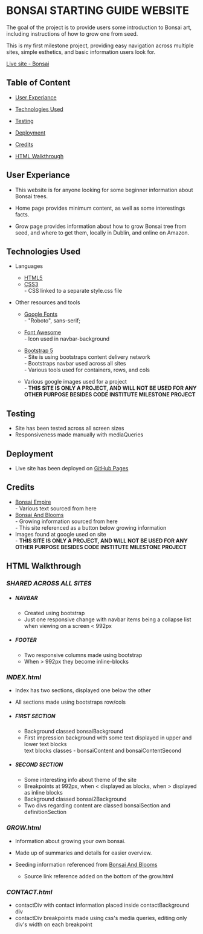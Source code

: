 #  **BONSAI STARTING GUIDE WEBSITE** 

The goal of the project is to provide users some introduction to Bonsai art, including instructions of how to grow one from seed.

This is my first milestone project, providing easy navigation across multiple sites, simple esthetics, and basic information users look for.

[Live site - Bonsai](https://dinkokmonicek.github.io/Milestone-Project-1/)

## **Table of Content**

- [User Experiance](#user-experiance)

- [Technologies Used](#technologies-used)

- [Testing](#testing)

- [Deployment](#deployment)

- [Credits](#credits)

- [HTML Walkthrough](#html-walkthrough)


## **User Experiance**

- This website is for anyone looking for some beginner information about Bonsai trees.

- Home page provides minimum content, as well as some interestings facts.

- Grow page provides information about how to grow Bonsai tree from seed, and where to get them, locally in Dublin, and online on Amazon.


## **Technologies Used**

- Languages
    -   [HTML5](https://en.wikipedia.org/wiki/HTML5)
    -   [CSS3](https://en.wikipedia.org/wiki/Cascading_Style_Sheets)  
            - CSS linked to a separate style.css file

- Other resources and tools
    -   [Google Fonts](https://fonts.google.com/)  
                - "Roboto", sans-serif;

    -   [Font Awesome](https://fontawesome.com/)  
                - Icon used in navbar-background

    -   [Bootstrap 5](https://getbootstrap.com/)  
                - Site is using bootstraps content delivery network  
                - Bootstraps navbar used across all sites  
                - Various tools used for containers, rows, and cols

    -   Various google images used for a project  
            - **THIS SITE IS ONLY A PROJECT, AND WILL NOT BE USED FOR ANY OTHER PURPOSE BESIDES CODE INSTITUTE MILESTONE PROJECT**

## **Testing**

- Site has been tested across all screen sizes
- Responsiveness made manually with mediaQueries

## **Deployment**

- Live site has been deployed on [GitHub Pages](https://dinkokmonicek.github.io/Milestone-Project-1/)

## **Credits**

- [Bonsai Empire](https://www.bonsaiempire.com/)  
            - Various text sourced from here
- [Bonsai And Blooms](https://www.bonsai-and-blooms.com/growing-bonsai-from-seed.html)  
            - Growing information sourced from here  
            - This site referenced as a button below growing information
- Images found at google used on site  
            - **THIS SITE IS ONLY A PROJECT, AND WILL NOT BE USED FOR ANY OTHER PURPOSE BESIDES CODE INSTITUTE MILESTONE PROJECT**


## **HTML Walkthrough**

### ***SHARED ACROSS ALL SITES***
- ##### NAVBAR
    - Created using bootstrap
    - Just one responsive change with navbar items being a collapse list when viewing on a screen < 992px

- ##### FOOTER
    - Two responsive columns made using bootstrap
    - When > 992px they become inline-blocks



### ***INDEX.html***

- Index has two sections, displayed one below the other
- All sections made using bootstraps row/cols

- ##### FIRST SECTION

    - Background classed bonsaiBackground
    - First impression background with some text displayed in upper and lower text blocks  
                text blocks classes - bonsaiContent and bonsaiContentSecond
            

- ##### SECOND SECTION

    - Some interesting info about theme of the site
    - Breakpoints at 992px, when < displayed as blocks, when > displayed as inline blocks
    - Background classed bonsai2Background
    - Two divs regarding content are classed bonsaiSection and definitionSection



### ***GROW.html***

- Information about growing your own bonsai.
- Made up of summaries and details for easier overview.

- Seeding information referenced from [Bonsai And Blooms](https://www.bonsai-and-blooms.com/growing-bonsai-from-seed.html)
    - Source link reference added on the bottom of the grow.html


### ***CONTACT.html***

- contactDiv with contact information placed inside contactBackground div
- contactDiv breakpoints made using css's media queries, editing only div's width on each breakpoint
